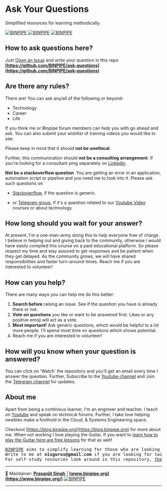 # Ask Your Questions

Simplified resources for learning methodically.

[![BINPIPE](https://img.shields.io/badge/Learning--Videos-red)](https://www.youtube.com/channel/UCPTgt4Wo0MAnuzNEEZlk90A)
[![BINPIPE](https://img.shields.io/badge/Learning--Notes-green)](#Notes)
[![BINPIPE](https://img.shields.io/badge/Live--Classroom-blue)](https://forms.gle/tDJxDyj2nJyfsgsk7)


## How to ask questions here?

Just [Open an Issue](https://github.com/BINPIPE/ask-questions/issues/new) and write your question in this repo **[https://github.com/BINPIPE/ask-questions](https://github.com/BINPIPE/ask-questions)**

## Are there any rules?

There are! You can ask any/all of the following or beyond-
* Technology 
* Career
* Life

If you think me or Binpipe forum members can help you with go ahead and ask. You can also submit your wishlist of training videos you would like to see.

Please keep in mind that it should **not be unethical**.

Further, this communication should **not be a consulting arrangement**. If you're looking for a consultant ping separately on [Linkedin](https://www.linkedin.com/in/prasanjit-singh).

**Not be a stackoverflow question**. You are getting an error in an application, automation script or pipeline and you need me to look into it. Please ask such questions on 
* [Stackoverflow](https://stackoverflow.com/), if the question is generic.

* or [Telegram group](https://t.me/binpipe), if it's a question related to our [Youtube Video](https://www.youtube.com/channel/UCPTgt4Wo0MAnuzNEEZlk90A) courses or about technology.

## How long should you wait for your answer?
At present, I'm a one-man-army doing this to help everyone free of charge. I believe in helping out and giving back to the community, otherwise I would have easily compiled this course on a paid educational platform. So please respect my time and stay assured to get responses and be patient when they get delayed. As the community grows, we will have shared responsibilities and faster turn-around-times. Reach me if you are interested to volunteer!


## How can you help?

There are many ways you can help me do this better:
1. **Search before** raising an issue. See if the question you have is already there or not.
2. **Vote on questions** you like or want to be answered first. Likes or any positive emoji will act as a vote.
3. **Most important!** Ask generic questions, which would be helpful to a lot more people. I'll spend most time on questions which shows potential.
4. Reach me if you are interested to volunteer!

## How will you know when your question is answered?

You can click on 'Watch' the repository and you'll get an email every time I answer the question.
Further, Subscribe to the [Youtube channel](https://www.youtube.com/channel/UCPTgt4Wo0MAnuzNEEZlk90A) and Join the [Telegram channel](https://t.me/binpipe) for updates.

## About me

Apart from being a continious learner, I'm an engineer and teacher. I teach on [Youtube](https://www.youtube.com/channel/UCPTgt4Wo0MAnuzNEEZlk90A) and speak on technical forums. 
Further, I take love helping newbies make a foothold in the Cloud, & Systems Engineering space. 

Checkout [https://blog.binpipe.org](https://blog.binpipe.org) for more about me.
When not working I love playing the Guitar. If you want to [learn how to play the Guitar here are free lessons](https://guitarnotepad.blogspot.com) for that as well!


<pre>
<a href="https://www.binpipe.org/">BINPIPE</a> aims to simplify learning for those who are looking to make a foothold in the industry.
Write to me at <b>nixgurus@gmail.com</b> if you are looking for tailor-made training sessions.
For self-study resources look around in this repository, <a href="https://www.binpipe.org/">the Binpipe Blog</a> and our <a href="https://www.youtube.com/channel/UCPTgt4Wo0MAnuzNEEZlk90A">Youtube Channel</a>.
</pre>

___
:ledger: Maintainer: **[Prasanjit Singh](https://www.linkedin.com/in/prasanjit-singh)** | **[www.binpipe.org](https://www.binpipe.org/)** [![BINPIPE](https://img.shields.io/badge/YouTube-red.svg)](https://www.youtube.com/channel/UCPTgt4Wo0MAnuzNEEZlk90A)
___
